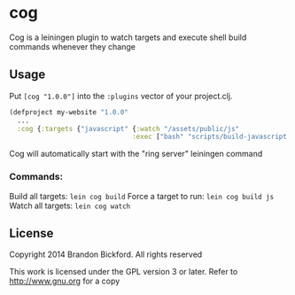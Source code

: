 # cog

Cog is a leiningen plugin to watch targets and execute shell build commands whenever they change

## Usage

Put `[cog "1.0.0"]` into the `:plugins` vector of your project.clj.

```clojure
(defproject my-website "1.0.0"
  ...
  :cog {:targets {"javascript" {:watch "/assets/public/js"
                               :exec ["bash" "scripts/build-javascript.sh"]}}})
```

Cog will automatically start with the "ring server" leiningen command

### Commands:

Build all targets: `lein cog build`
Force a target to run: `lein cog build js`
Watch all targets: `lein cog watch`

## License

Copyright 2014 Brandon Bickford.  All rights reserved

This work is licensed under the GPL version 3 or later.  Refer to http://www.gnu.org for a copy
